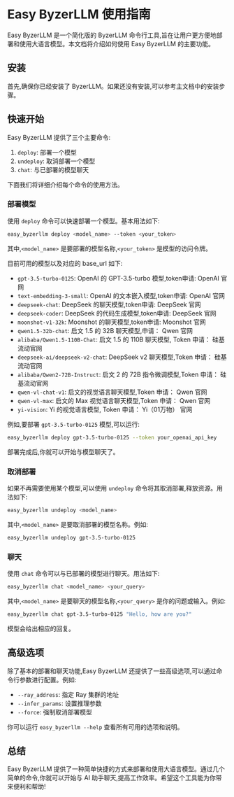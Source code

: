 # Easy ByzerLLM 使用指南

Easy ByzerLLM 是一个简化版的 ByzerLLM 命令行工具,旨在让用户更方便地部署和使用大语言模型。本文档将介绍如何使用 Easy ByzerLLM 的主要功能。

## 安装

首先,确保你已经安装了 ByzerLLM。如果还没有安装,可以参考主文档中的安装步骤。

## 快速开始

Easy ByzerLLM 提供了三个主要命令:

1. `deploy`: 部署一个模型
2. `undeploy`: 取消部署一个模型 
3. `chat`: 与已部署的模型聊天

下面我们将详细介绍每个命令的使用方法。

### 部署模型

使用 `deploy` 命令可以快速部署一个模型。基本用法如下:

```bash
easy_byzerllm deploy <model_name> --token <your_token>
```

其中,`<model_name>` 是要部署的模型名称,`<your_token>` 是模型的访问令牌。

目前可用的模型以及对应的 base_url 如下:

- `gpt-3.5-turbo-0125`: OpenAI 的 GPT-3.5-turbo 模型,token申请: OpenAI 官网
- `text-embedding-3-small`: OpenAI 的文本嵌入模型,token申请: OpenAI 官网  
- `deepseek-chat`: DeepSeek 的聊天模型,token申请: DeepSeek 官网
- `deepseek-coder`: DeepSeek 的代码生成模型,token申请: DeepSeek 官网
- `moonshot-v1-32k`: Moonshot 的聊天模型,token申请: Moonshot 官网
- `qwen1.5-32b-chat`: 启文 1.5 的 32B 聊天模型,申请： Qwen 官网
- `alibaba/Qwen1.5-110B-Chat`: 启文 1.5 的 110B 聊天模型, Token 申请： 硅基流动官网
- `deepseek-ai/deepseek-v2-chat`: DeepSeek v2 聊天模型,Token 申请： 硅基流动官网
- `alibaba/Qwen2-72B-Instruct`: 启文 2 的 72B 指令微调模型,Token 申请： 硅基流动官网
- `qwen-vl-chat-v1`: 启文的视觉语言聊天模型,Token 申请： Qwen 官网
- `qwen-vl-max`: 启文的 Max 视觉语言聊天模型,Token 申请： Qwen 官网
- `yi-vision`: Yi 的视觉语言模型, Token 申请： Yi（01万物） 官网

例如,要部署 `gpt-3.5-turbo-0125` 模型,可以运行:

```bash  
easy_byzerllm deploy gpt-3.5-turbo-0125 --token your_openai_api_key
```

部署完成后,你就可以开始与模型聊天了。

### 取消部署

如果不再需要使用某个模型,可以使用 `undeploy` 命令将其取消部署,释放资源。用法如下:

```bash
easy_byzerllm undeploy <model_name>
```

其中,`<model_name>` 是要取消部署的模型名称。例如:

```bash  
easy_byzerllm undeploy gpt-3.5-turbo-0125
```

### 聊天

使用 `chat` 命令可以与已部署的模型进行聊天。用法如下:

```bash
easy_byzerllm chat <model_name> <your_query>
```

其中,`<model_name>` 是要聊天的模型名称,`<your_query>` 是你的问题或输入。例如:

```bash
easy_byzerllm chat gpt-3.5-turbo-0125 "Hello, how are you?"  
```

模型会给出相应的回复。

## 高级选项

除了基本的部署和聊天功能,Easy ByzerLLM 还提供了一些高级选项,可以通过命令行参数进行配置。例如:

- `--ray_address`: 指定 Ray 集群的地址
- `--infer_params`: 设置推理参数
- `--force`: 强制取消部署模型

你可以运行 `easy_byzerllm --help` 查看所有可用的选项和说明。

## 总结

Easy ByzerLLM 提供了一种简单快捷的方式来部署和使用大语言模型。通过几个简单的命令,你就可以开始与 AI 助手聊天,提高工作效率。希望这个工具能为你带来便利和帮助!